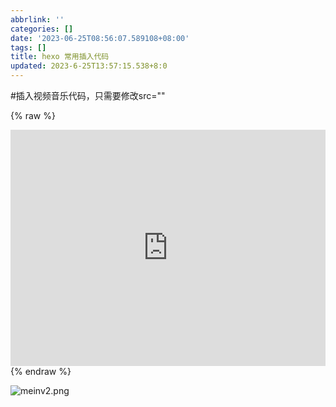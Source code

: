 ```yaml
---
abbrlink: ''
categories: []
date: '2023-06-25T08:56:07.589108+08:00'
tags: []
title: hexo 常用插入代码
updated: 2023-6-25T13:57:15.538+8:0
---
```

#插入视频音乐代码，只需要修改src=""

{% raw %}
<div style="position: relative; width: 100%; height: 0; padding-bottom: 75%;"><iframe 
src="https://www.bilibili.com/video/BV13u411o7UU/?share_source=copy_web&vd_source=84a588f3376c1d624d2ba365661e6abc" scrolling="no" border="0" 
frameborder="no" framespacing="0" allowfullscreen="true" style="position: absolute; width: 100%; 
height: 100%; left: 0; top: 0;"> </iframe></div>
{% endraw %}

![meinv2.png](https://img.99shopla.com/gujiafenxi5.png)

